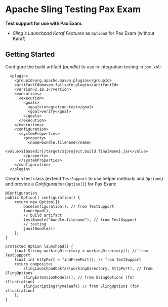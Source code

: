 Apache Sling Testing Pax Exam
=============================

**Test support for use with Pax Exam.**

* _Sling's Launchpad Karaf Features_ as `Option`﻿s for Pax Exam (without Karaf)

Getting Started
---------------

Configure the build artifact (*bundle*) to use in integration testing in `pom.xml`:

      <plugin>
        <groupId>org.apache.maven.plugins</groupId>
        <artifactId>maven-failsafe-plugin</artifactId>
        <version>2.18.1</version>
        <executions>
          <execution>
            <goals>
              <goal>integration-test</goal>
              <goal>verify</goal>
            </goals>
          </execution>
        </executions>
        <configuration>
          <systemProperties>
            <property>
              <name>bundle.filename</name>
              <value>${basedir}/target/${project.build.finalName}.jar</value>
            </property>
          </systemProperties>
        </configuration>
      </plugin>

Create a test class (extend `TestSupport` to use helper methods and `Option`s) and provide a *Configuration* (`Option[]`) for Pax Exam:

    @Configuration
    public Option[] configuration() {
        return new Option[]{
            baseConfiguration(), // from TestSupport
            launchpad(),
            // build artifact
            testBundle("bundle.filename"), // from TestSupport
            // testing
            junitBundles()
        };
    }

    protected Option launchpad() {
        final String workingDirectory = workingDirectory(); // from TestSupport
        final int httpPort = findFreePort(); // from TestSupport
        return composite(
            slingLaunchpadOakTar(workingDirectory, httpPort), // from SlingOptions
            slingExtensionModels(), // from SlingOptions (for illustration)
            slingScriptingThymeleaf() // from SlingOptions (for illustration)
        );
    }
